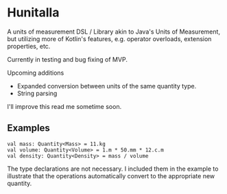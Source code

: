 # Hunitalla
A units of measurement DSL / Library akin to Java's Units of Measurement, but utilizing more of Kotlin's features, e.g. operator overloads, extension properties, etc.

Currently in testing and bug fixing of MVP.

Upcoming additions
* Expanded conversion between units of the same quantity type.
* String parsing

I'll improve this read me sometime soon.
## Examples
```
val mass: Quantity<Mass> = 11.kg
val volume: Quantity<Volume> = 1.m * 50.mm * 12.c.m
val density: Quantity<Density> = mass / volume
```
The type declarations are not necessary. I included them in the example to illustrate that the operations automatically convert to the appropriate new quantity.

